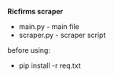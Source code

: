 **Ricfirms scraper**

- main.py - main file
- scraper.py - scraper script

before using:

- pip install -r req.txt